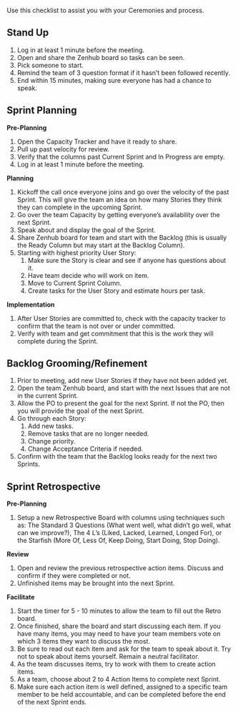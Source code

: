 Use this checklist to assist you with your Ceremonies and process. 

## Stand Up

1. Log in at least 1 minute before the meeting.
2. Open and share the Zenhub board so tasks can be seen.
3. Pick someone to start.
4. Remind the team of 3 question format if it hasn’t been followed recently.
5. End within 15 minutes, making sure everyone has had a chance to speak. 

## Sprint Planning 

**Pre-Planning**

1. Open the Capacity Tracker and have it ready to share. 
2. Pull up past velocity for review. 
3. Verify that the columns past Current Sprint and In Progress are empty.
4. Log in at least 1 minute before the meeting. 

**Planning**

1. Kickoff the call once everyone joins and go over the velocity of the past Sprint. This will give the team an idea on how many Stories they think they can complete in the upcoming Sprint.
2. Go over the team Capacity by getting everyone’s availability over the next Sprint.
3. Speak about and display the goal of the Sprint. 
4. Share Zenhub board for team and start with the Backlog (this is usually the Ready Column but may start at the Backlog Column).
5. Starting with highest priority User Story:
    1. Make sure the Story is clear and see if anyone has questions about it.
    1. Have team decide who will work on item.
    1. Move to Current Sprint Column.
    1. Create tasks for the User Story and estimate hours per task.

**Implementation**

1. After User Stories are committed to, check with the capacity tracker to confirm that the team is not over or under committed. 
2. Verify with team and get commitment that this is the work they will complete during the Sprint. 

## Backlog Grooming/Refinement

1. Prior to meeting, add new User Stories if they have not been added yet. 
2. Open the team Zenhub board, and start with the next Issues that are not in the current Sprint.
3. Allow the PO to present the goal for the next Sprint. If not the PO, then you will provide the goal of the next Sprint. 
4. Go through each Story:
    1. Add new tasks.
    1. Remove tasks that are no longer needed.
    1. Change priority.
    1. Change Acceptance Criteria if needed.
5. Confirm with the team that the Backlog looks ready for the next two Sprints.



## Sprint Retrospective

**Pre-Planning**

1. Setup a new Retrospective Board with columns using techniques such as: The Standard 3 Questions (What went well, what didn’t go well, what can we improve?), The 4 L’s (Liked, Lacked, Learned, Longed For), or the Starfish (More Of, Less Of, Keep Doing, Start Doing, Stop Doing).

**Review**

1. Open and review the previous retrospective action items. Discuss and confirm if they were completed or not.
2. Unfinished items may be brought into the next Sprint.

**Facilitate**

1. Start the timer for 5 - 10 minutes to allow the team to fill out the Retro board. 
2. Once finished, share the board and start discussing each item. If you have many items, you may need to have your team members vote on which 3 items they want to discuss the most.
3. Be sure to read out each item and ask for the team to speak about it. Try not to speak about items yourself. Remain a neutral facilitator.
4. As the team discusses items, try to work with them to create action items. 
5. As a team, choose about 2 to 4 Action Items to complete next Sprint.
6. Make sure each action item is well defined, assigned to a specific team member to be held accountable, and can be completed before the end of the next Sprint ends. 


